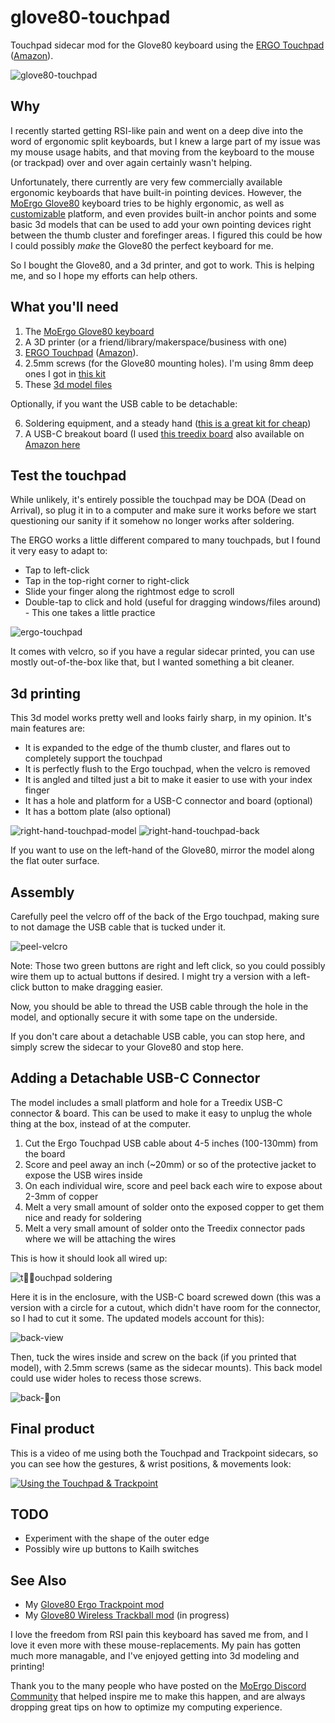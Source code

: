 # glove80-touchpad
Touchpad sidecar mod for the Glove80 keyboard using the [ERGO Touchpad](https://ergonomictouchpad.com/ergonomic_touchpad.php) ([Amazon](https://www.amazon.com/gp/product/B087Z7RGGK/)).

![glove80-touchpad](https://github.com/user-attachments/assets/65a0a5c3-9d9c-401b-9a78-cb132499ce76)

## Why

I recently started getting RSI-like pain and went on a deep dive into the word of ergonomic split keyboards, but I knew a large part of my issue was my mouse usage habits, and that moving from the keyboard to the mouse (or trackpad) over and over again certainly wasn't helping.

Unfortunately, there currently are very few commercially available ergonomic keyboards that have built-in pointing devices.
However, the [MoErgo Glove80](https://www.moergo.com/collections/glove80-keyboards) keyboard tries to be highly ergonomic, as well as [customizable](https://www.moergo.com/pages/glove80-ergonomic-keyboard-customization) platform, and even provides built-in anchor points and some basic 3d models that can be used to add your own pointing devices right between the thumb cluster and forefinger areas. I figured this could be how I could possibly _make_ the Glove80 the perfect keyboard for me.

So I bought the Glove80, and a 3d printer, and got to work. This is helping me, and so I hope my efforts can help others.

## What you'll need

1. The [MoErgo Glove80 keyboard](https://www.moergo.com/collections/glove80-keyboards)
2. A 3D printer (or a friend/library/makerspace/business with one)
3. [ERGO Touchpad](https://ergonomictouchpad.com/ergonomic_touchpad.php) ([Amazon](https://www.amazon.com/gp/product/B087Z7RGGK/)).
4. 2.5mm screws (for the Glove80 mounting holes). I'm using 8mm deep ones I got in [this kit](https://www.amazon.com/dp/B0BLCFD9HR)
5. These [3d model files](/models/)

Optionally, if you want the USB cable to be detachable:

6. Soldering equipment, and a steady hand ([this is a great kit for cheap](https://www.amazon.com/gp/product/B07Q2B4ZY9/ref=ppx_yo_dt_b_search_asin_title?ie=UTF8&th=1))
8. A USB-C breakout board (I used [this treedix board](https://treedix.com/products/treedix-4pcs-usb-type-c-breakout-board-serial-basic-breakout-female-connector-type-pcb-converter-board) also available on [Amazon here](https://www.amazon.com/dp/B096M2HQLK)

## Test the touchpad

While unlikely, it's entirely possible the touchpad may be DOA (Dead on Arrival), so plug it in to a computer and make sure it works before we start questioning our sanity if it somehow no longer works after soldering.

The ERGO works a little different compared to many touchpads, but I found it very easy to adapt to:
- Tap to left-click
- Tap in the top-right corner to right-click
- Slide your finger along the rightmost edge to scroll
- Double-tap to click and hold (useful for dragging windows/files around) - This one takes a little practice
  
![ergo-touchpad](https://github.com/user-attachments/assets/1c510572-bb2b-4797-a366-e398384f6302)

It comes with velcro, so if you have a regular sidecar printed, you can use mostly out-of-the-box like that, but I wanted something a bit cleaner.

## 3d printing

This 3d model works pretty well and looks fairly sharp, in my opinion. It's main features are:

- It is expanded to the edge of the thumb cluster, and flares out to completely support the touchpad
- It is perfectly flush to the Ergo touchpad, when the velcro is removed
- It is angled and tilted just a bit to make it easier to use with your index finger
- It has a hole and platform for a USB-C connector and board (optional)
- It has a bottom plate (also optional)

![right-hand-touchpad-model](https://github.com/user-attachments/assets/2e6256ec-1910-475e-8ac6-b583d737a37a)
![right-hand-touchpad-back](https://github.com/user-attachments/assets/742a2d49-9385-4dbd-80c3-80710523e2c4)

If you want to use on the left-hand of the Glove80, mirror the model along the flat outer surface.

## Assembly

Carefully peel the velcro off of the back of the Ergo touchpad, making sure to not damage the USB cable that is tucked under it.

![peel-velcro](https://github.com/user-attachments/assets/86c6a1ad-99d9-4a55-96e1-f7cc181b328c)

Note: Those two green buttons are right and left click, so you could possibly wire them up to actual buttons if desired. I might try a version with a left-click button to make dragging easier.

Now, you should be able to thread the USB cable through the hole in the model, and optionally secure it with some tape on the underside.

If you don't care about a detachable USB cable, you can stop here, and simply screw the sidecar to your Glove80 and stop here.

## Adding a Detachable USB-C Connector

The model includes a small platform and hole for a Treedix USB-C connector & board. This can be used to make it easy to unplug the whole thing at the box, instead of at the computer.

1. Cut the Ergo Touchpad USB cable about 4-5 inches (100-130mm) from the board
2. Score and peel away an inch (~20mm) or so of the protective jacket to expose the USB wires inside
3. On each individual wire, score and peel back each wire to expose about 2-3mm of copper
4. Melt a very small amount of solder onto the exposed copper to get them nice and ready for soldering
5. Melt a very small amount of solder onto the Treedix connector pads where we will be attaching the wires

This is how it should look all wired up:

![touchpad soldering](https://github.com/user-attachments/assets/a67450a6-9fec-42f3-bcbb-340d8ab4f2c2)

Here it is in the enclosure, with the USB-C board screwed down (this was a version with a circle for a cutout, which didn't have room for the connector, so I had to cut it some. The updated models account for this):

![back-view](https://github.com/user-attachments/assets/a9f4affd-ef56-4a69-a3f1-acc492fe1593)

Then, tuck the wires inside and screw on the back (if you printed that model), with 2.5mm screws (same as the sidecar mounts). This back model could use wider holes to recess those screws.

![back-on](https://github.com/user-attachments/assets/fa1d4154-4ca3-4099-9dc6-7e14ebea7472)

## Final product

This is a video of me using both the Touchpad and Trackpoint sidecars, so you can see how the gestures, & wrist positions, & movements look:

[![Using the Touchpad & Trackpoint](https://github.com/user-attachments/assets/ce264064-d61d-4a5a-8dc8-74e7d7a7da82)](https://youtu.be/VEFaY-3PMP4)

## TODO

- Experiment with the shape of the outer edge
- Possibly wire up buttons to Kailh switches

## See Also

- My [Glove80 Ergo Trackpoint mod](https://github.com/unixmonkey/glove80-trackpoint)
- My [Glove80 Wireless Trackball mod](https://github.com/unixmonkey/glove80-trackball) (in progress)

I love the freedom from RSI pain this keyboard has saved me from, and I love it even more with these mouse-replacements. My pain has gotten much more managable, and I've enjoyed getting into 3d modeling and printing!

Thank you to the many people who have posted on the [MoErgo Discord Community](https://www.moergo.com/discord) that helped inspire me to make this happen, and are always dropping great tips on how to optimize my computing experience.
